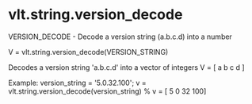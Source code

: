# vlt.string.version_decode

  VERSION_DECODE - Decode a version string (a.b.c.d) into a number
   
   V = vlt.string.version_decode(VERSION_STRING)
 
   Decodes a version string 'a.b.c.d' into a vector of integers
   V = [ a b c d ]
 
   Example:
       version_string = '5.0.32.100';
       v = vlt.string.version_decode(version_string)
       % v = [ 5 0 32 100]
